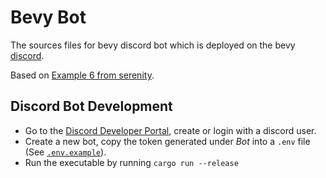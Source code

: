# Bevy Bot

The sources files for bevy discord bot which is deployed on the bevy [discord]().

Based on [Example 6 from serenity](https://github.com/serenity-rs/serenity/tree/current/examples/e06_sample_bot_structure).

## Discord Bot Development

- Go to the [Discord Developer Portal](https://discord.com/developers/applications), create or login with a discord user.
- Create a new bot, copy the token generated under _Bot_ into a `.env` file (See [`.env.example`](/.env.example)).
- Run the executable by running `cargo run --release`